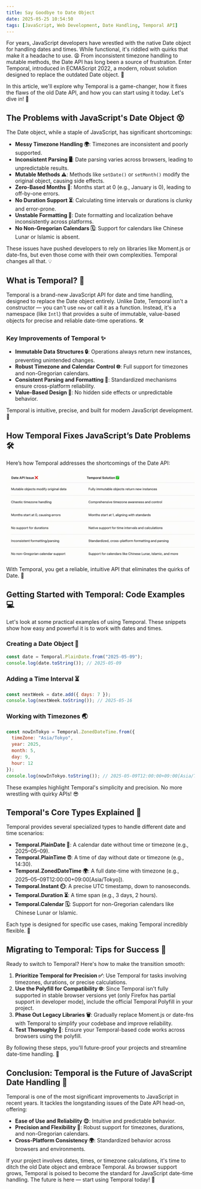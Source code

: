```yaml
---
title: Say Goodbye to Date Object
date: 2025-05-25 10:54:50
tags: [JavaScript, Web Development, Date Handling, Temporal API]
---
```


For years, JavaScript developers have wrestled with the native Date object for handling dates and times. While functional, it's riddled with quirks that make it a headache to use. 😩 From inconsistent timezone handling to mutable methods, the Date API has long been a source of frustration. Enter Temporal, introduced in ECMAScript 2022, a modern, robust solution designed to replace the outdated Date object. 🚀

In this article, we'll explore why Temporal is a game-changer, how it fixes the flaws of the old Date API, and how you can start using it today. Let's dive in! 🌟

## The Problems with JavaScript's Date Object 😵

The Date object, while a staple of JavaScript, has significant shortcomings:

- **Messy Timezone Handling 🌍**: Timezones are inconsistent and poorly supported.
- **Inconsistent Parsing 🖥️**: Date parsing varies across browsers, leading to unpredictable results.
- **Mutable Methods ⚠️**: Methods like `setDate()` or `setMonth()` modify the original object, causing side effects.
- **Zero-Based Months 📅**: Months start at 0 (e.g., January is 0), leading to off-by-one errors.
- **No Duration Support ⏳**: Calculating time intervals or durations is clunky and error-prone.
- **Unstable Formatting 📜**: Date formatting and localization behave inconsistently across platforms.
- **No Non-Gregorian Calendars 🗓️**: Support for calendars like Chinese Lunar or Islamic is absent.

These issues have pushed developers to rely on libraries like Moment.js or date-fns, but even those come with their own complexities. Temporal changes all that. 💡

## What is Temporal? 🤔

Temporal is a brand-new JavaScript API for date and time handling, designed to replace the Date object entirely. Unlike Date, Temporal isn't a constructor — you can't use `new` or call it as a function. Instead, it's a namespace (like `Intl`) that provides a suite of immutable, value-based objects for precise and reliable date-time operations. 🛠️

### Key Improvements of Temporal ✨

- **Immutable Data Structures 🔒**: Operations always return new instances, preventing unintended changes.
- **Robust Timezone and Calendar Control 🌐**: Full support for timezones and non-Gregorian calendars.
- **Consistent Parsing and Formatting 📏**: Standardized mechanisms ensure cross-platform reliability.
- **Value-Based Design 🧩**: No hidden side effects or unpredictable behavior.

Temporal is intuitive, precise, and built for modern JavaScript development. 🙌

## How Temporal Fixes JavaScript’s Date Problems 🛠️

Here’s how Temporal addresses the shortcomings of the Date API:

![](./say-goodbye-to-date-object/image.png)

With Temporal, you get a reliable, intuitive API that eliminates the quirks of Date. 🎉

## Getting Started with Temporal: Code Examples 💻

Let's look at some practical examples of using Temporal. These snippets show how easy and powerful it is to work with dates and times.

### Creating a Date Object 📅

```javascript
const date = Temporal.PlainDate.from("2025-05-09");
console.log(date.toString()); // 2025-05-09
```

### Adding a Time Interval ⏳

```javascript
const nextWeek = date.add({ days: 7 });
console.log(nextWeek.toString()); // 2025-05-16
```

### Working with Timezones 🌏

```javascript
const nowInTokyo = Temporal.ZonedDateTime.from({
  timeZone: "Asia/Tokyo",
  year: 2025,
  month: 5,
  day: 9,
  hour: 12
});
console.log(nowInTokyo.toString()); // 2025-05-09T12:00:00+09:00[Asia/Tokyo]
```

These examples highlight Temporal's simplicity and precision. No more wrestling with quirky APIs! 😎

## Temporal's Core Types Explained 🧠

Temporal provides several specialized types to handle different date and time scenarios:

- **Temporal.PlainDate 📅**: A calendar date without time or timezone (e.g., 2025–05–09).
- **Temporal.PlainTime ⏰**: A time of day without date or timezone (e.g., 14:30).
- **Temporal.ZonedDateTime 🌍**: A full date-time with timezone (e.g., 2025–05–09T12:00:00+09:00[Asia/Tokyo]).
- **Temporal.Instant ⏲️**: A precise UTC timestamp, down to nanoseconds.
- **Temporal.Duration ⏳**: A time span (e.g., 3 days, 2 hours).
- **Temporal.Calendar 🗓️**: Support for non-Gregorian calendars like Chinese Lunar or Islamic.

Each type is designed for specific use cases, making Temporal incredibly flexible. 🌟

## Migrating to Temporal: Tips for Success 🚀

Ready to switch to Temporal? Here's how to make the transition smooth:

1. **Prioritize Temporal for Precision ✅**: Use Temporal for tasks involving timezones, durations, or precise calculations.
2. **Use the Polyfill for Compatibility 🌐**: Since Temporal isn't fully supported in stable browser versions yet (only Firefox has partial support in developer mode), include the official Temporal Polyfill in your project.
3. **Phase Out Legacy Libraries 🗑️**: Gradually replace Moment.js or date-fns with Temporal to simplify your codebase and improve reliability.
4. **Test Thoroughly 🧪**: Ensure your Temporal-based code works across browsers using the polyfill.

By following these steps, you'll future-proof your projects and streamline date-time handling. 🙌

## Conclusion: Temporal is the Future of JavaScript Date Handling 🌈

Temporal is one of the most significant improvements to JavaScript in recent years. It tackles the longstanding issues of the Date API head-on, offering:

- **Ease of Use and Reliability 😊**: Intuitive and predictable behavior.
- **Precision and Flexibility 🎯**: Robust support for timezones, durations, and non-Gregorian calendars.
- **Cross-Platform Consistency 🌍**: Standardized behavior across browsers and environments.

If your project involves dates, times, or timezone calculations, it's time to ditch the old Date object and embrace Temporal. As browser support grows, Temporal is poised to become the standard for JavaScript date-time handling. The future is here — start using Temporal today! 🚀
